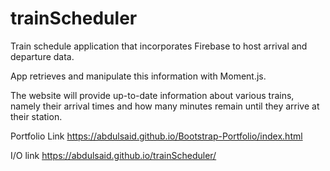 # trainScheduler



Train schedule application that incorporates Firebase to host arrival and departure data. 

App retrieves and manipulate this information with Moment.js. 

The website will provide up-to-date information about various trains, namely their arrival times and how many minutes remain until they arrive at their station.


Portfolio Link https://abdulsaid.github.io/Bootstrap-Portfolio/index.html

I/O link https://abdulsaid.github.io/trainScheduler/
